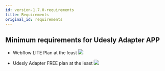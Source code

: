 ```yaml
---
id: version-1.7.0-requirements
title: Requirements
original_id: requirements
---
```


## Minimum requirements for Udesly Adapter APP
- Webflow LITE Plan at the least
![](assets/capture-1.png)

- Udesly Adapter FREE plan at the least
![](assets/capture.png)